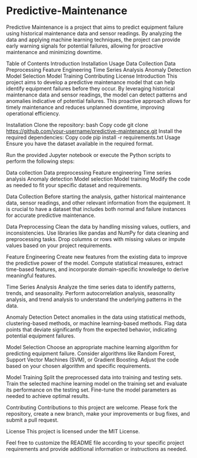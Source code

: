 # Predictive-Maintenance
Predictive Maintenance is a project that aims to predict equipment failure using historical maintenance data and sensor readings. By analyzing the data and applying machine learning techniques, the project can provide early warning signals for potential failures, allowing for proactive maintenance and minimizing downtime.

Table of Contents
Introduction
Installation
Usage
Data Collection
Data Preprocessing
Feature Engineering
Time Series Analysis
Anomaly Detection
Model Selection
Model Training
Contributing
License
Introduction
This project aims to develop a predictive maintenance model that can help identify equipment failures before they occur. By leveraging historical maintenance data and sensor readings, the model can detect patterns and anomalies indicative of potential failures. This proactive approach allows for timely maintenance and reduces unplanned downtime, improving operational efficiency.

Installation
Clone the repository:
bash
Copy code
git clone https://github.com/your-username/predictive-maintenance.git
Install the required dependencies:
Copy code
pip install -r requirements.txt
Usage
Ensure you have the dataset available in the required format.

Run the provided Jupyter notebook or execute the Python scripts to perform the following steps:

Data collection
Data preprocessing
Feature engineering
Time series analysis
Anomaly detection
Model selection
Model training
Modify the code as needed to fit your specific dataset and requirements.

Data Collection
Before starting the analysis, gather historical maintenance data, sensor readings, and other relevant information from the equipment. It is crucial to have a dataset that includes both normal and failure instances for accurate predictive maintenance.

Data Preprocessing
Clean the data by handling missing values, outliers, and inconsistencies. Use libraries like pandas and NumPy for data cleaning and preprocessing tasks. Drop columns or rows with missing values or impute values based on your project requirements.

Feature Engineering
Create new features from the existing data to improve the predictive power of the model. Compute statistical measures, extract time-based features, and incorporate domain-specific knowledge to derive meaningful features.

Time Series Analysis
Analyze the time series data to identify patterns, trends, and seasonality. Perform autocorrelation analysis, seasonality analysis, and trend analysis to understand the underlying patterns in the data.

Anomaly Detection
Detect anomalies in the data using statistical methods, clustering-based methods, or machine learning-based methods. Flag data points that deviate significantly from the expected behavior, indicating potential equipment failures.

Model Selection
Choose an appropriate machine learning algorithm for predicting equipment failure. Consider algorithms like Random Forest, Support Vector Machines (SVM), or Gradient Boosting. Adjust the code based on your chosen algorithm and specific requirements.

Model Training
Split the preprocessed data into training and testing sets. Train the selected machine learning model on the training set and evaluate its performance on the testing set. Fine-tune the model parameters as needed to achieve optimal results.

Contributing
Contributions to this project are welcome. Please fork the repository, create a new branch, make your improvements or bug fixes, and submit a pull request.

License
This project is licensed under the MIT License.

Feel free to customize the README file according to your specific project requirements and provide additional information or instructions as needed.





